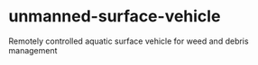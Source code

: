 # unmanned-surface-vehicle
Remotely controlled aquatic surface vehicle for weed and debris management
